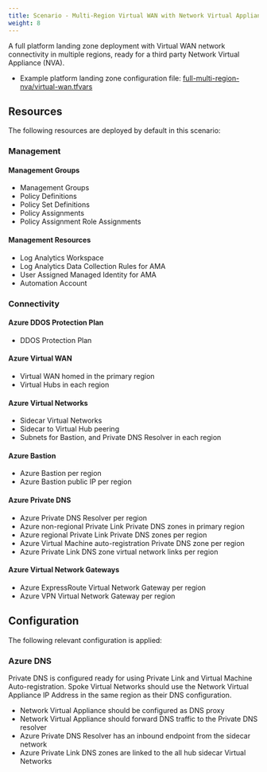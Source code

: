 ```yaml
---
title: Scenario - Multi-Region Virtual WAN with Network Virtual Appliance (NVA)
weight: 8
---
```


A full platform landing zone deployment with Virtual WAN network connectivity in multiple regions, ready for a third party Network Virtual Appliance (NVA).

* Example platform landing zone configuration file: [full-multi-region-nva/virtual-wan.tfvars](https://raw.githubusercontent.com/Azure/alz-terraform-accelerator/refs/heads/main/templates/platform_landing_zone/examples/full-multi-region-nva/virtual-wan.tfvars)

## Resources

The following resources are deployed by default in this scenario:

### Management

#### Management Groups

- Management Groups
- Policy Definitions
- Policy Set Definitions
- Policy Assignments
- Policy Assignment Role Assignments

#### Management Resources

- Log Analytics Workspace
- Log Analytics Data Collection Rules for AMA
- User Assigned Managed Identity for AMA
- Automation Account

### Connectivity

#### Azure DDOS Protection Plan

- DDOS Protection Plan

#### Azure Virtual WAN

- Virtual WAN homed in the primary region
- Virtual Hubs in each region

#### Azure Virtual Networks

- Sidecar Virtual Networks
- Sidecar to Virtual Hub peering
- Subnets for Bastion, and Private DNS Resolver in each region

#### Azure Bastion

- Azure Bastion per region
- Azure Bastion public IP per region

#### Azure Private DNS

- Azure Private DNS Resolver per region
- Azure non-regional Private Link Private DNS zones in primary region
- Azure regional Private Link Private DNS zones per region
- Azure Virtual Machine auto-registration Private DNS zone per region
- Azure Private Link DNS zone virtual network links per region

#### Azure Virtual Network Gateways

- Azure ExpressRoute Virtual Network Gateway per region
- Azure VPN Virtual Network Gateway per region

## Configuration

The following relevant configuration is applied:

### Azure DNS

Private DNS is configured ready for using Private Link and Virtual Machine Auto-registration. Spoke Virtual Networks should use the Network Virtual Appliance IP Address in the same region as their DNS configuration.

- Network Virtual Appliance should be configured as DNS proxy
- Network Virtual Appliance should forward DNS traffic to the Private DNS resolver
- Azure Private DNS Resolver has an inbound endpoint from the sidecar network
- Azure Private Link DNS zones are linked to the all hub sidecar Virtual Networks
